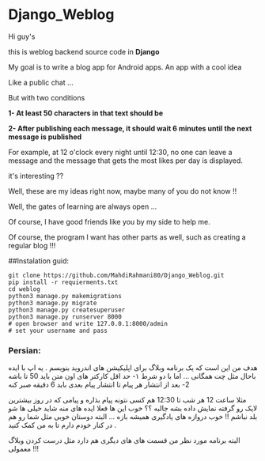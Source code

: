 # Django_Weblog 

Hi guy's 

this is weblog backend source code in **Django** 

My goal is to write a blog app for Android apps. An app with a cool idea

Like a public chat ...

But with two conditions

**1- At least 50 characters in that text should be**

**2- After publishing each message, it should wait 6 minutes until the next message is published**

For example, at 12 o'clock every night until 12:30, no one can leave a message and the message that gets the most likes per day is displayed.

it's interesting ??

Well, these are my ideas right now, maybe many of you do not know !!

Well, the gates of learning are always open ...

Of course, I have good friends like you by my side to help me.
 
Of course, the program I want has other parts as well, such as creating a regular blog !!!

##Instalation guid:
```
git clone https://github.com/MahdiRahmani80/Django_Weblog.git
pip install -r requierments.txt
cd weblog 
python3 manage.py makemigrations
python3 manage.py migrate
python3 manage.py createsuperuser
python3 manage.py runserver 8000
# open browser and write 127.0.0.1:8000/admin
# set your username and pass
```



### Persian: 
هدف من این است که یک برنامه وبلاگ برای اپلیکیشن های اندروید بنویسم . یه اپ با ایده باحال 
مثل چت همگانی ...
اما با دو شرط 
۱- حد اقل کارکتر های اون متن باید 50 تا باشه 
2- بعد از انتشار هر پیام تا انتشار پیام بعدی باید 6 دقیقه صبر کنه 

مثلا ساعت 12 هر شب تا 12:30 هم کسی نتونه پیام بذاره و پیامی که در روز بیشترین لایک رو گرفته نمایش داده بشه
جالبه ؟؟
خوب این ها فعلا ایده های منه شاید خیلی ها شو بلد نباشم !!
خوب دروازه های یادگیری همیشه بازه ...
البته دوستان خوبی مثل شما رو هم در کنار خودم دارم تا به من کمک کنید .
 
البته برنامه مورد نظر من قسمت های های دیگری هم دارد مثل درست کردن وبلاگ معمولی !!!

